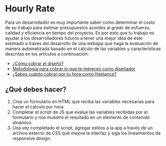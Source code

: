 # Hourly Rate
Para un desarrollador es muy importante saber como determinar el costo de su trabajo para estimar presupuestos acordes al grado de esfuerzo, calidad y eficiencia en tiempo del proyecto. Es por esto que tu trabajo es ayudar a los desarrolladores futuros a tener una mejor idea de este estimado a través del desarrollo de una webapp que haga la evaluación de manera automatizada basado en el cálculo de las variables y características descritas en los artículos a continuación:

- [¿Cómo cobrar el diseño?](http://nfgraphics.com/como-cobrar-el-diseno/)
- [Metodología para cobrar lo que te mereces como diseñador](https://www.lauralofer.com/metodologia-calcular-tarifas-disenador/)
- [¿Sabes cuánto cobrar por tu hora como freelance?](http://www.calculadorafreelance.com/)

## ¿Qué debes hacer?
1. Crea un formulario en HTML que reciba las variables necesarias para hacer el calculo por hora.
2. Completar el script de JS que evalue las variables recibidas por el formulario y nos muestre el resultado en un elemento de contenido dinámico.
3. Una vez completado el script, agregar estilos a la app a través de un archivo externo de CSS que mejore la interfaz y siga los lineamientos de responsive design.